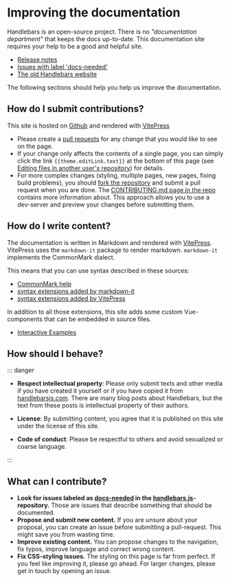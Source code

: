 # Improving the documentation

<script setup>
import { useData } from 'vitepress';
const { theme } = useData();
</script>

Handlebars is an open-source project. There is no _"documentation department"_ that keeps the docs up-to-date. This
documentation site requires your help to be a good and helpful site.

- [Release notes](https://github.com/handlebars-lang/handlebars.js/blob/master/release-notes.md)
- [Issues with label 'docs-needed'](https://github.com/handlebars-lang/handlebars.js/issues?q=is%3Aopen+is%3Aissue+label%3Adocs-needed)
- [The old Handlebars website](https://handlebars-archive.knappi.org)

The following sections should help you help us improve the documentation.

## How do I submit contributions?

This site is hosted on [Github](https://github.com/handlebars-lang/docs) and rendered with
[VitePress](https://vitepress.dev/)

- Please create a [pull requests](https://help.github.com/en/articles/about-pull-requests) for any change that you would
  like to see on the page.
- If your change only affects the contents of a single page, you can simply click the link `{{theme.editLink.text}}` at
  the bottom of this page (see
  [Editing files in another user's repository](https://help.github.com/en/articles/editing-files-in-another-users-repository))
  for details.
- For more complex changes (styling, multiple pages, new pages, fixing build problems), you should
  [fork the repository](https://help.github.com/en/articles/fork-a-repo) and submit a pull request when you are done.
  The [CONTRIBUTING.md page in the repo][contributing-page-in-repo] contains more information about. This approach
  allows you to use a dev-server and preview your changes before submitting them.

## How do I write content?

The documentation is written in Markdown and rendered with [VitePress](https://vitepress.dev/). VitePress uses the
`markdown-it` package to render markdown. `markdown-it` implements the CommonMark dialect.

This means that you can use syntax described in these sources:

- [CommonMark help](https://commonmark.org/help/)
- [syntax extensions added by markdown-it](https://github.com/markdown-it/markdown-it#syntax-extensions)
- [syntax extensions added by VitePress](https://vitepress.dev/)

In addition to all those extensions, this site adds some custom Vue-components that can be embedded in source files.

- [Interactive Examples](interactive-examples.md)

## How should I behave?

::: danger

- **Respect intellectual property**: Please only submit texts and other media if you have created it yourself or if you
  have copied it from [handlebarsjs.com](https://handlebarsjs.com). There are many blog posts about Handlebars, but the
  text from these posts is intellectual property of their authors.
- **License**: By submitting content, you agree that it is published on this site under the license of this site.

- **Code of conduct**: Please be respectful to others and avoid sexualized or coarse language.

:::

## What can I contribute?

- **Look for issues labeled as
  [docs-needed](https://github.com/handlebars-lang/handlebars.js/issues?utf8=%E2%9C%93&q=is%3Aissue+label%3Adocs-needed+)
  in the [handlebars.js](https://github.com/handlebars-lang/handlebars.js)-repository.** Those are issues that describe
  something that should be documented.
- **Propose and submit new content.** If you are unsure about your proposal, you can create an issue before submitting a
  pull-request. This might save you from wasting time.
- **Improve existing content.** You can propose changes to the navigation, fix typos, improve language and correct wrong
  content.
- **Fix CSS-styling issues.** The styling on this page is far from perfect. If you feel like improving it, please go
  ahead. For larger changes, please get in touch by opening an issue.

[contributing-page-in-repo]: https://github.com/handlebars-lang/docs/blob/master/CONTRIBUTING.md
[all-features-example-raw]: https://raw.githubusercontent.com/handlebars-lang/docs/master/src/examples/all-features.md
